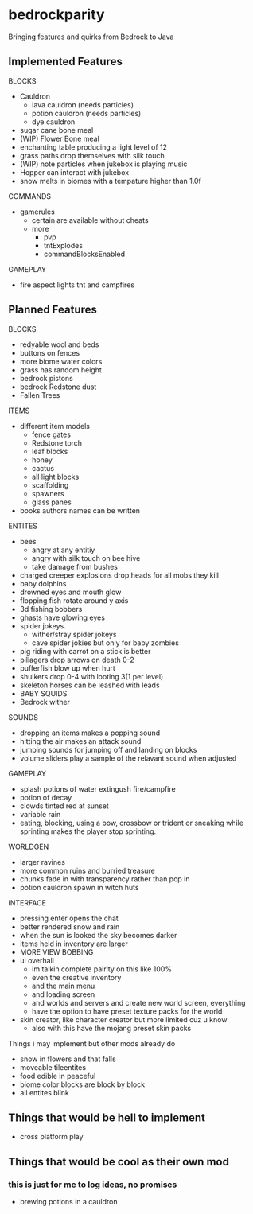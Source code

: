 # bedrockparity
Bringing features and quirks from Bedrock to Java

## Implemented Features

BLOCKS
- Cauldron
  - lava cauldron (needs particles)
  - potion cauldron (needs particles)
  - dye cauldron
- sugar cane bone meal
- (WIP) Flower Bone meal
- enchanting table producing a light level of 12
- grass paths drop themselves with silk touch
- (WIP) note particles when jukebox is playing music
- Hopper can interact with jukebox
- snow melts in biomes with a tempature higher than 1.0f

COMMANDS
- gamerules
  - certain are available without cheats
  - more
    - pvp
    - tntExplodes
    - commandBlocksEnabled

GAMEPLAY
- fire aspect lights tnt and campfires

## Planned Features

BLOCKS
- redyable wool and beds
- buttons on fences
- more biome water colors
- grass has random height 
- bedrock pistons
- bedrock Redstone dust
- Fallen Trees

ITEMS
- different item models 
   - fence gates
   - Redstone torch 
   - leaf blocks
   - honey
   - cactus
   - all light blocks
   - scaffolding 
   - spawners
   - glass panes
- books authors names can be written

ENTITES
- bees
  - angry at any entitiy
  - angry with silk touch on bee hive 
  - take damage from bushes 
- charged creeper explosions drop heads for all mobs they kill
- baby dolphins
- drowned eyes and mouth glow
- flopping fish rotate around y axis
- 3d fishing bobbers
- ghasts have glowing eyes
- spider jokeys. 
  - wither/stray spider jokeys
  - cave spider jokies but only for baby zombies
- pig riding with carrot on a stick is better
- pillagers drop arrows on death 0-2
- pufferfish blow up when hurt
- shulkers drop 0-4 with looting 3(1 per level)
- skeleton horses can be leashed with leads
- BABY SQUIDS
- Bedrock wither

SOUNDS
- dropping an items makes a popping sound
- hitting the air makes an attack sound 
- jumping sounds for jumping off and landing on blocks 
- volume sliders play a sample of the relavant sound when adjusted

GAMEPLAY
- splash potions of water extingush fire/campfire
- potion of decay
- clowds tinted red at sunset
- variable rain
- eating, blocking, using a bow, crossbow or trident or sneaking while sprinting makes the player stop sprinting.

WORLDGEN
- larger ravines 
- more common ruins and burried treasure
- chunks fade in with transparency rather than pop in
- potion cauldron spawn in witch huts

INTERFACE 
- pressing enter opens the chat
- better rendered snow and rain
- when the sun is looked the sky becomes darker
- items held in inventory are larger
- MORE VIEW BOBBING
- ui overhall
  - im talkin complete pairity on this like 100%
  - even the creative inventory
  - and the main menu
  - and loading screen 
  - and worlds and servers and create new world screen, everything 
  - have the option to have preset texture packs for the world
- skin creator, like character creator but more limited cuz u know
  - also with this have the mojang preset skin packs 


Things i may implement but other mods already do
- snow in flowers and that falls
- moveable tileentites
- food edible in peaceful
- biome color blocks are block by block 
- all entites blink

## Things that would be hell to implement
- cross platform play

## Things that would be cool as their own mod
### this is just for me to log ideas, no promises
- brewing potions in a cauldron
